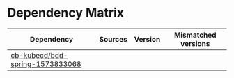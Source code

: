 # Dependency Matrix

Dependency | Sources | Version | Mismatched versions
---------- | ------- | ------- | -------------------
[cb-kubecd/bdd-spring-1573833068](https://github.com/cb-kubecd/bdd-spring-1573833068.git) |  | []() | 
